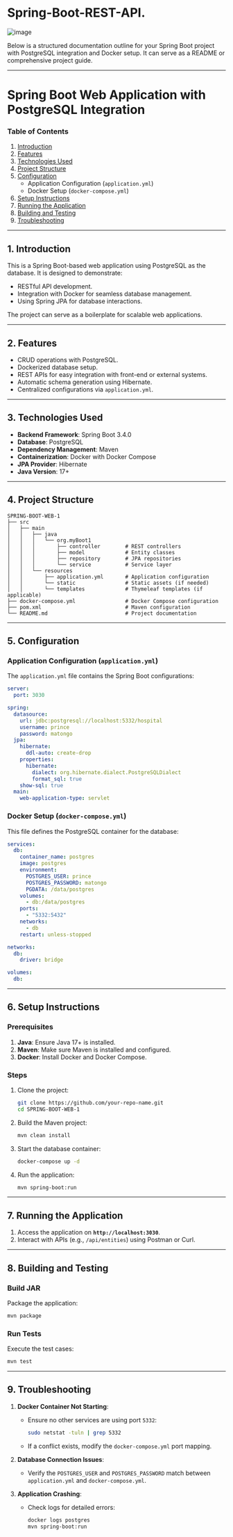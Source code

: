 # Spring-Boot-REST-API.

![image](https://github.com/user-attachments/assets/f5a3a3a6-ac88-4379-8a56-0e8f2c8bde6a)

Below is a structured documentation outline for your Spring Boot project with PostgreSQL integration and Docker setup. It can serve as a README or comprehensive project guide.

---

# **Spring Boot Web Application with PostgreSQL Integration**

### **Table of Contents**
1. [Introduction](#introduction)  
2. [Features](#features)  
3. [Technologies Used](#technologies-used)  
4. [Project Structure](#project-structure)  
5. [Configuration](#configuration)  
   - Application Configuration (`application.yml`)
   - Docker Setup (`docker-compose.yml`)  
6. [Setup Instructions](#setup-instructions)  
7. [Running the Application](#running-the-application)  
8. [Building and Testing](#building-and-testing)  
9. [Troubleshooting](#troubleshooting)  

---

## **1. Introduction**
This is a Spring Boot-based web application using PostgreSQL as the database. It is designed to demonstrate:
- RESTful API development.
- Integration with Docker for seamless database management.
- Using Spring JPA for database interactions.

The project can serve as a boilerplate for scalable web applications.

---

## **2. Features**
- CRUD operations with PostgreSQL.
- Dockerized database setup.
- REST APIs for easy integration with front-end or external systems.
- Automatic schema generation using Hibernate.
- Centralized configurations via `application.yml`.

---

## **3. Technologies Used**
- **Backend Framework**: Spring Boot 3.4.0
- **Database**: PostgreSQL
- **Dependency Management**: Maven
- **Containerization**: Docker with Docker Compose
- **JPA Provider**: Hibernate
- **Java Version**: 17+

---

## **4. Project Structure**
```
SPRING-BOOT-WEB-1
├── src
│   ├── main
│   │   ├── java
│   │   │   └── org.myBoot1
│   │   │       ├── controller        # REST controllers
│   │   │       ├── model             # Entity classes
│   │   │       ├── repository        # JPA repositories
│   │   │       └── service           # Service layer
│   │   └── resources
│   │       ├── application.yml       # Application configuration
│   │       └── static                # Static assets (if needed)
│   │       └── templates             # Thymeleaf templates (if applicable)
├── docker-compose.yml                # Docker Compose configuration
├── pom.xml                           # Maven configuration
└── README.md                         # Project documentation
```

---

## **5. Configuration**

### **Application Configuration (`application.yml`)**
The `application.yml` file contains the Spring Boot configurations:

```yaml
server:
  port: 3030

spring:
  datasource:
    url: jdbc:postgresql://localhost:5332/hospital
    username: prince
    password: matongo
  jpa:
    hibernate:
      ddl-auto: create-drop
    properties:
      hibernate:
        dialect: org.hibernate.dialect.PostgreSQLDialect
        format_sql: true
    show-sql: true
  main:
    web-application-type: servlet
```

### **Docker Setup (`docker-compose.yml`)**
This file defines the PostgreSQL container for the database:

```yaml
services:
  db:
    container_name: postgres
    image: postgres
    environment:
      POSTGRES_USER: prince
      POSTGRES_PASSWORD: matongo
      PGDATA: /data/postgres
    volumes:
      - db:/data/postgres
    ports:
      - "5332:5432"
    networks:
      - db
    restart: unless-stopped

networks:
  db:
    driver: bridge

volumes:
  db:
```

---

## **6. Setup Instructions**

### **Prerequisites**
1. **Java**: Ensure Java 17+ is installed.  
2. **Maven**: Make sure Maven is installed and configured.  
3. **Docker**: Install Docker and Docker Compose.  

### **Steps**
1. Clone the project:
   ```bash
   git clone https://github.com/your-repo-name.git
   cd SPRING-BOOT-WEB-1
   ```

2. Build the Maven project:
   ```bash
   mvn clean install
   ```

3. Start the database container:
   ```bash
   docker-compose up -d
   ```

4. Run the application:
   ```bash
   mvn spring-boot:run
   ```

---

## **7. Running the Application**
1. Access the application on **`http://localhost:3030`**.  
2. Interact with APIs (e.g., `/api/entities`) using Postman or Curl.

---

## **8. Building and Testing**

### **Build JAR**
Package the application:
```bash
mvn package
```

### **Run Tests**
Execute the test cases:
```bash
mvn test
```

---

## **9. Troubleshooting**
1. **Docker Container Not Starting**:
   - Ensure no other services are using port `5332`:
     ```bash
     sudo netstat -tuln | grep 5332
     ```
   - If a conflict exists, modify the `docker-compose.yml` port mapping.

2. **Database Connection Issues**:
   - Verify the `POSTGRES_USER` and `POSTGRES_PASSWORD` match between `application.yml` and `docker-compose.yml`.

3. **Application Crashing**:
   - Check logs for detailed errors:
     ```bash
     docker logs postgres
     mvn spring-boot:run
     ```

